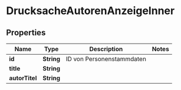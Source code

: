 

# DrucksacheAutorenAnzeigeInner


## Properties

| Name | Type | Description | Notes |
|------------ | ------------- | ------------- | -------------|
|**id** | **String** | ID von Personenstammdaten |  |
|**title** | **String** |  |  |
|**autorTitel** | **String** |  |  |



